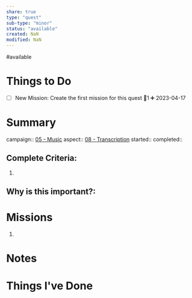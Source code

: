 ```yaml
---
share: true
type: "quest"
sub-type: "minor"
status: "available"
created: NaN 
modified: NaN
---
```

 
#available 
# Things to Do
- [ ] New Mission: Create the first mission for this quest 🥄1 ➕ 2023-04-17
# Summary
campaign:: [05 - Music](./05%20-%20Music.md)
aspect:: [08 - Transcription](./08%20-%20Transcription.md)
started:: 
completed::
## Complete Criteria:
1. 

## Why is this important?:

# Missions
1.

# Notes

# Things I've Done